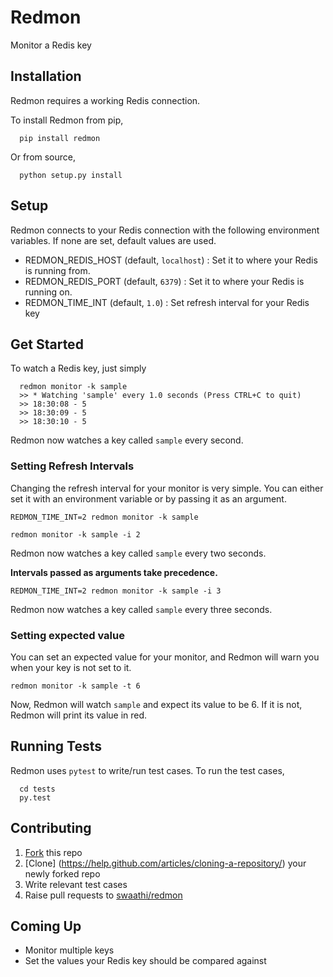 # Redmon
Monitor a Redis key

## Installation
Redmon requires a working Redis connection.

To install Redmon from pip,
```
  pip install redmon
```

Or from source,
```
  python setup.py install
```

## Setup
Redmon connects to your Redis connection with the following environment variables.
If none are set, default values are used.
- REDMON_REDIS_HOST (default, `localhost`) : Set it to where your Redis is running from.
- REDMON_REDIS_PORT (default, `6379`)      : Set it to where your Redis is running on.
- REDMON_TIME_INT (default, `1.0`)           : Set refresh interval for your Redis key

## Get Started
To watch a Redis key, just simply

```
  redmon monitor -k sample
  >> * Watching 'sample' every 1.0 seconds (Press CTRL+C to quit)
  >> 18:30:08 - 5
  >> 18:30:09 - 5
  >> 18:30:10 - 5
```

Redmon now watches a key called `sample` every second.

### Setting Refresh Intervals

Changing the refresh interval for your monitor is very simple. You can either set
it with an environment variable or by passing it as an argument.

```
REDMON_TIME_INT=2 redmon monitor -k sample
```

```
redmon monitor -k sample -i 2
```

Redmon now watches a key called `sample` every two seconds.

**Intervals passed as arguments take precedence.**

```
REDMON_TIME_INT=2 redmon monitor -k sample -i 3
```

Redmon now watches a key called `sample` every three seconds.

### Setting expected value

You can set an expected value for your monitor, and Redmon will warn you when your
key is not set to it.

```
redmon monitor -k sample -t 6
```

Now, Redmon will watch `sample` and expect its value to be 6. If it is not, Redmon will
print its value in red.

## Running Tests
Redmon uses `pytest` to write/run test cases. To run the test cases,

```
  cd tests
  py.test
```

## Contributing
1. [Fork](https://help.github.com/articles/fork-a-repo/) this repo
2. [Clone] (https://help.github.com/articles/cloning-a-repository/) your newly forked repo
3. Write relevant test cases
4. Raise pull requests to [swaathi/redmon](https://github.com/swaathi/redmon)

## Coming Up
- Monitor multiple keys
- Set the values your Redis key should be compared against
